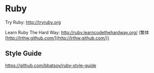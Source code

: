 # Ruby

Try Ruby: http://tryruby.org

Learn Ruby The Hard Way: http://ruby.learncodethehardway.org/ (繁体 [http://lrthw.github.com/](http://lrthw.github.com/))

## Style Guide

https://github.com/bbatsov/ruby-style-guide